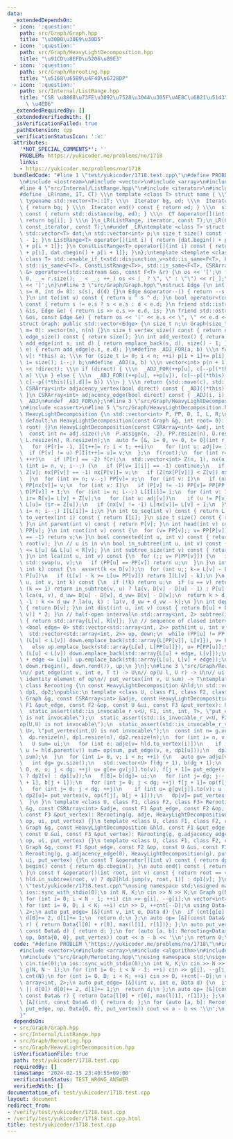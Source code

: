 ```yaml
---
data:
  _extendedDependsOn:
  - icon: ':question:'
    path: src/Graph/Graph.hpp
    title: "\u30B0\u30E9\u30D5"
  - icon: ':question:'
    path: src/Graph/HeavyLightDecomposition.hpp
    title: "\u91CD\u8EFD\u5206\u89E3"
  - icon: ':question:'
    path: src/Graph/Rerooting.hpp
    title: "\u5168\u65B9\u4F4D\u6728DP"
  - icon: ':question:'
    path: src/Internal/ListRange.hpp
    title: "CSR \u8868\u73FE\u3092\u7528\u3044\u305F\u4E8C\u6B21\u5143\u914D\u5217\
      \ \u4ED6"
  _extendedRequiredBy: []
  _extendedVerifiedWith: []
  _isVerificationFailed: true
  _pathExtension: cpp
  _verificationStatusIcon: ':x:'
  attributes:
    '*NOT_SPECIAL_COMMENTS*': ''
    PROBLEM: https://yukicoder.me/problems/no/1718
    links:
    - https://yukicoder.me/problems/no/1718
  bundledCode: "#line 1 \"test/yukicoder/1718.test.cpp\"\n#define PROBLEM \"https://yukicoder.me/problems/no/1718\"\
    \n#include <iostream>\n#include <vector>\n#include <array>\n#include <algorithm>\n\
    #line 4 \"src/Internal/ListRange.hpp\"\n#include <iterator>\n#include <type_traits>\n\
    #define _LR(name, IT, CT) \\\n template <class T> struct name { \\\n  using Iterator=\
    \ typename std::vector<T>::IT; \\\n  Iterator bg, ed; \\\n  Iterator begin() const\
    \ { return bg; } \\\n  Iterator end() const { return ed; } \\\n  size_t size()\
    \ const { return std::distance(bg, ed); } \\\n  CT &operator[](int i) const {\
    \ return bg[i]; } \\\n }\n_LR(ListRange, iterator, const T);\n_LR(ConstListRange,\
    \ const_iterator, const T);\n#undef _LR\ntemplate <class T> struct CSRArray {\n\
    \ std::vector<T> dat;\n std::vector<int> p;\n size_t size() const { return p.size()\
    \ - 1; }\n ListRange<T> operator[](int i) { return {dat.begin() + p[i], dat.begin()\
    \ + p[i + 1]}; }\n ConstListRange<T> operator[](int i) const { return {dat.cbegin()\
    \ + p[i], dat.cbegin() + p[i + 1]}; }\n};\ntemplate <template <class> class F,\
    \ class T> std::enable_if_t<std::disjunction_v<std::is_same<F<T>, ListRange<T>>,\
    \ std::is_same<F<T>, ConstListRange<T>>, std::is_same<F<T>, CSRArray<T>>>, std::ostream\
    \ &> operator<<(std::ostream &os, const F<T> &r) {\n os << '[';\n for (int _=\
    \ 0, __= r.size(); _ < __; ++_) os << (_ ? \", \" : \"\") << r[_];\n return os\
    \ << ']';\n}\n#line 3 \"src/Graph/Graph.hpp\"\nstruct Edge {\n int s, d;\n Edge(int\
    \ s= 0, int d= 0): s(s), d(d) {}\n Edge &operator--() { return --s, --d, *this;\
    \ }\n int to(int u) const { return u ^ s ^ d; }\n bool operator<(const Edge &e)\
    \ const { return s != e.s ? s < e.s : d < e.d; }\n friend std::istream &operator>>(std::istream\
    \ &is, Edge &e) { return is >> e.s >> e.d, is; }\n friend std::ostream &operator<<(std::ostream\
    \ &os, const Edge &e) { return os << '(' << e.s << \", \" << e.d << ')'; }\n};\n\
    struct Graph: public std::vector<Edge> {\n size_t n;\n Graph(size_t n= 0, size_t\
    \ m= 0): vector(m), n(n) {}\n size_t vertex_size() const { return n; }\n size_t\
    \ edge_size() const { return size(); }\n int add_vertex() { return n++; }\n int\
    \ add_edge(int s, int d) { return emplace_back(s, d), size() - 1; }\n int add_edge(Edge\
    \ e) { return add_edge(e.s, e.d); }\n#define _ADJ_FOR(a, b) \\\n for (auto [u,\
    \ v]: *this) a; \\\n for (size_t i= 0; i < n; ++i) p[i + 1]+= p[i]; \\\n for (int\
    \ i= size(); i--;) b;\n#define _ADJ(a, b) \\\n vector<int> p(n + 1), c(size()\
    \ << !direct); \\\n if (direct) { \\\n  _ADJ_FOR(++p[u], c[--p[(*this)[i].s]]=\
    \ a) \\\n } else { \\\n  _ADJ_FOR((++p[u], ++p[v]), (c[--p[(*this)[i].s]]= a,\
    \ c[--p[(*this)[i].d]]= b)) \\\n } \\\n return {std::move(c), std::move(p)}\n\
    \ CSRArray<int> adjacency_vertex(bool direct) const { _ADJ((*this)[i].d, (*this)[i].s);\
    \ }\n CSRArray<int> adjacency_edge(bool direct) const { _ADJ(i, i); }\n#undef\
    \ _ADJ\n#undef _ADJ_FOR\n};\n#line 3 \"src/Graph/HeavyLightDecomposition.hpp\"\
    \n#include <cassert>\n#line 5 \"src/Graph/HeavyLightDecomposition.hpp\"\nclass\
    \ HeavyLightDecomposition {\n std::vector<int> P, PP, D, I, L, R;\npublic:\n HeavyLightDecomposition()=\
    \ default;\n HeavyLightDecomposition(const Graph &g, int root= 0): HeavyLightDecomposition(g.adjacency_vertex(0),\
    \ root) {}\n HeavyLightDecomposition(const CSRArray<int> &adj, int root= 0) {\n\
    \  const int n= adj.size();\n  P.assign(n, -2), PP.resize(n), D.resize(n), I.resize(n),\
    \ L.resize(n), R.resize(n);\n  auto f= [&, i= 0, v= 0, t= 0](int r) mutable {\n\
    \   for (P[r]= -1, I[t++]= r; i < t; ++i)\n    for (int u: adj[v= I[i]])\n   \
    \  if (P[v] != u) P[I[t++]= u]= v;\n  };\n  f(root);\n  for (int r= 0; r < n;\
    \ ++r)\n   if (P[r] == -2) f(r);\n  std::vector<int> Z(n, 1), nx(n, -1);\n  for\
    \ (int i= n, v; i--;) {\n   if (P[v= I[i]] == -1) continue;\n   if (Z[P[v]]+=\
    \ Z[v]; nx[P[v]] == -1) nx[P[v]]= v;\n   if (Z[nx[P[v]]] < Z[v]) nx[P[v]]= v;\n\
    \  }\n  for (int v= n; v--;) PP[v]= v;\n  for (int v: I)\n   if (nx[v] != -1)\
    \ PP[nx[v]]= v;\n  for (int v: I)\n   if (P[v] != -1) PP[v]= PP[PP[v]], D[v]=\
    \ D[P[v]] + 1;\n  for (int i= n; i--;) L[I[i]]= i;\n  for (int v: I) {\n   int\
    \ ir= R[v]= L[v] + Z[v];\n   for (int u: adj[v])\n    if (u != P[v] && u != nx[v])\
    \ L[u]= (ir-= Z[u]);\n   if (nx[v] != -1) L[nx[v]]= L[v] + 1;\n  }\n  for (int\
    \ i= n; i--;) I[L[i]]= i;\n }\n int to_seq(int v) const { return L[v]; }\n int\
    \ to_vertex(int i) const { return I[i]; }\n size_t size() const { return P.size();\
    \ }\n int parent(int v) const { return P[v]; }\n int head(int v) const { return\
    \ PP[v]; }\n int root(int v) const {\n  for (v= PP[v];; v= PP[P[v]])\n   if (P[v]\
    \ == -1) return v;\n }\n bool connected(int u, int v) const { return root(u) ==\
    \ root(v); }\n // u is in v\n bool in_subtree(int u, int v) const { return L[v]\
    \ <= L[u] && L[u] < R[v]; }\n int subtree_size(int v) const { return R[v] - L[v];\
    \ }\n int lca(int u, int v) const {\n  for (;; v= P[PP[v]]) {\n   if (L[u] > L[v])\
    \ std::swap(u, v);\n   if (PP[u] == PP[v]) return u;\n  }\n }\n int la(int v,\
    \ int k) const {\n  assert(k <= D[v]);\n  for (int u;; k-= L[v] - L[u] + 1, v=\
    \ P[u])\n   if (L[v] - k >= L[u= PP[v]]) return I[L[v] - k];\n }\n int jump(int\
    \ u, int v, int k) const {\n  if (!k) return u;\n  if (u == v) return -1;\n  if\
    \ (k == 1) return in_subtree(v, u) ? la(v, D[v] - D[u] - 1) : P[u];\n  int w=\
    \ lca(u, v), d_uw= D[u] - D[w], d_vw= D[v] - D[w];\n  return k > d_uw + d_vw ?\
    \ -1 : k <= d_uw ? la(u, k) : la(v, d_uw + d_vw - k);\n }\n int depth(int v) const\
    \ { return D[v]; }\n int dist(int u, int v) const { return D[u] + D[v] - D[lca(u,\
    \ v)] * 2; }\n // half-open interval\n std::array<int, 2> subtree(int v) const\
    \ { return std::array{L[v], R[v]}; }\n // sequence of closed intervals\n template\
    \ <bool edge= 0> std::vector<std::array<int, 2>> path(int u, int v) const {\n\
    \  std::vector<std::array<int, 2>> up, down;\n  while (PP[u] != PP[v]) {\n   if\
    \ (L[u] < L[v]) down.emplace_back(std::array{L[PP[v]], L[v]}), v= P[PP[v]];\n\
    \   else up.emplace_back(std::array{L[u], L[PP[u]]}), u= P[PP[u]];\n  }\n  if\
    \ (L[u] < L[v]) down.emplace_back(std::array{L[u] + edge, L[v]});\n  else if (L[v]\
    \ + edge <= L[u]) up.emplace_back(std::array{L[u], L[v] + edge});\n  return up.insert(up.end(),\
    \ down.rbegin(), down.rend()), up;\n }\n};\n#line 3 \"src/Graph/Rerooting.hpp\"\
    \n// put_edge(int v, int e, T t) -> U\n// op(U l, U r) -> U\n// ui(:U) is the\
    \ identity element of op\n// put_vertex(int v, U sum) -> T\ntemplate <class T>\
    \ class Rerooting {\n const HeavyLightDecomposition &hld;\n std::vector<T> dp,\
    \ dp1, dp2;\npublic:\n template <class U, class F1, class F2, class F3> Rerooting(const\
    \ Graph &g, const CSRArray<int> &adje, const HeavyLightDecomposition &hld, const\
    \ F1 &put_edge, const F2 &op, const U &ui, const F3 &put_vertex): hld(hld) {\n\
    \  static_assert(std::is_invocable_r_v<U, F1, int, int, T>, \"put_edge(int,int,T)\
    \ is not invocable\");\n  static_assert(std::is_invocable_r_v<U, F2, U, U>, \"\
    op(U,U) is not invocable\");\n  static_assert(std::is_invocable_r_v<T, F3, int,\
    \ U>, \"put_vertex(int,U) is not invocable\");\n  const int n= g.vertex_size();\n\
    \  dp.resize(n), dp1.resize(n), dp2.resize(n);\n  for (int i= n, v; i--;) {\n\
    \   U sum= ui;\n   for (int e: adje[v= hld.to_vertex(i)])\n    if (int u= g[e].to(v);\
    \ u != hld.parent(v)) sum= op(sum, put_edge(v, e, dp1[u]));\n   dp1[v]= put_vertex(v,\
    \ sum);\n  }\n  for (int i= 0, v; i < n; ++i) {\n   auto gv= adje[v= hld.to_vertex(i)];\n\
    \   int dg= gv.size();\n   std::vector<U> f(dg + 1), b(dg + 1);\n   for (int j=\
    \ 0, e, u; j < dg; ++j) u= g[e= gv[j]].to(v), f[j + 1]= put_edge(v, e, u == hld.parent(v)\
    \ ? dp2[v] : dp1[u]);\n   f[0]= b[dg]= ui;\n   for (int j= dg; j--;) b[j]= op(f[j\
    \ + 1], b[j + 1]);\n   for (int j= 0; j < dg; ++j) f[j + 1]= op(f[j], f[j + 1]);\n\
    \   for (int j= 0; j < dg; ++j)\n    if (int u= g[gv[j]].to(v); u != hld.parent(v))\
    \ dp2[u]= put_vertex(v, op(f[j], b[j + 1]));\n   dp[v]= put_vertex(v, f[dg]);\n\
    \  }\n }\n template <class U, class F1, class F2, class F3> Rerooting(const Graph\
    \ &g, const CSRArray<int> &adje, const F1 &put_edge, const F2 &op, const U &ui,\
    \ const F3 &put_vertex): Rerooting(g, adje, HeavyLightDecomposition(g), put_edge,\
    \ op, ui, put_vertex) {}\n template <class U, class F1, class F2, class F3> Rerooting(const\
    \ Graph &g, const HeavyLightDecomposition &hld, const F1 &put_edge, const F2 &op,\
    \ const U &ui, const F3 &put_vertex): Rerooting(g, g.adjacency_edge(0), hld, put_edge,\
    \ op, ui, put_vertex) {}\n template <class U, class F1, class F2, class F3> Rerooting(const\
    \ Graph &g, const F1 &put_edge, const F2 &op, const U &ui, const F3 &put_vertex):\
    \ Rerooting(g, g.adjacency_edge(0), HeavyLightDecomposition(g), put_edge, op,\
    \ ui, put_vertex) {}\n const T &operator[](int v) const { return dp[v]; }\n auto\
    \ begin() const { return dp.cbegin(); }\n auto end() const { return dp.cend();\
    \ }\n const T &operator()(int root, int v) const { return root == v ? dp[v] :\
    \ hld.in_subtree(root, v) ? dp2[hld.jump(v, root, 1)] : dp1[v]; }\n};\n#line 8\
    \ \"test/yukicoder/1718.test.cpp\"\nusing namespace std;\nsigned main() {\n cin.tie(0);\n\
    \ ios::sync_with_stdio(0);\n int N, K;\n cin >> N >> K;\n Graph g(N, N - 1);\n\
    \ for (int i= 0; i < N - 1; ++i) cin >> g[i], --g[i];\n vector<int> cnt(N);\n\
    \ for (int i= 0, D; i < K; ++i) cin >> D, ++cnt[--D];\n using Data= array<int,\
    \ 2>;\n auto put_edge= [&](int v, int e, Data d) {\n  if (cnt[g[e].to(v)] || d[0])\
    \ d[0]+= 2, d[1]+= 1;\n  return d;\n };\n auto op= [&](const Data& l, const Data&\
    \ r) { return Data{l[0] + r[0], max(l[1], r[1])}; };\n auto put_vertex= [&](int,\
    \ const Data& d) { return d; };\n for (auto [a, b]: Rerooting<Data>(g, put_edge,\
    \ op, Data{0, 0}, put_vertex)) cout << a - b << '\\n';\n return 0;\n}\n"
  code: "#define PROBLEM \"https://yukicoder.me/problems/no/1718\"\n#include <iostream>\n\
    #include <vector>\n#include <array>\n#include <algorithm>\n#include \"src/Graph/Graph.hpp\"\
    \n#include \"src/Graph/Rerooting.hpp\"\nusing namespace std;\nsigned main() {\n\
    \ cin.tie(0);\n ios::sync_with_stdio(0);\n int N, K;\n cin >> N >> K;\n Graph\
    \ g(N, N - 1);\n for (int i= 0; i < N - 1; ++i) cin >> g[i], --g[i];\n vector<int>\
    \ cnt(N);\n for (int i= 0, D; i < K; ++i) cin >> D, ++cnt[--D];\n using Data=\
    \ array<int, 2>;\n auto put_edge= [&](int v, int e, Data d) {\n  if (cnt[g[e].to(v)]\
    \ || d[0]) d[0]+= 2, d[1]+= 1;\n  return d;\n };\n auto op= [&](const Data& l,\
    \ const Data& r) { return Data{l[0] + r[0], max(l[1], r[1])}; };\n auto put_vertex=\
    \ [&](int, const Data& d) { return d; };\n for (auto [a, b]: Rerooting<Data>(g,\
    \ put_edge, op, Data{0, 0}, put_vertex)) cout << a - b << '\\n';\n return 0;\n\
    }"
  dependsOn:
  - src/Graph/Graph.hpp
  - src/Internal/ListRange.hpp
  - src/Graph/Rerooting.hpp
  - src/Graph/HeavyLightDecomposition.hpp
  isVerificationFile: true
  path: test/yukicoder/1718.test.cpp
  requiredBy: []
  timestamp: '2024-02-15 23:40:55+09:00'
  verificationStatus: TEST_WRONG_ANSWER
  verifiedWith: []
documentation_of: test/yukicoder/1718.test.cpp
layout: document
redirect_from:
- /verify/test/yukicoder/1718.test.cpp
- /verify/test/yukicoder/1718.test.cpp.html
title: test/yukicoder/1718.test.cpp
---
```

